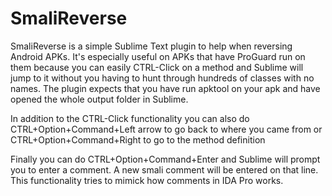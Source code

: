 SmaliReverse
============

SmaliReverse is a simple Sublime Text plugin to help when reversing
Android APKs. It's especially useful on APKs that have ProGuard run
on them because you can easily CTRL-Click on a method and Sublime
will jump to it without you having to hunt through hundreds of
classes with no names. The plugin expects that you have run
apktool on your apk and have opened the whole output folder in
Sublime.

In addition to the CTRL-Click functionality you can also do
CTRL+Option+Command+Left arrow to go back to where you came
from or CTRL+Option+Command+Right to go to the method definition

Finally you can do CTRL+Option+Command+Enter and Sublime will
prompt you to enter a comment. A new smali comment will be
entered on that line. This functionality tries to mimick how
comments in IDA Pro works.
